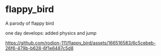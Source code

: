 # flappy_bird
 A parody of flappy bird

one day develops: added physics and jump


https://github.com/rodion-111/flappy_bird/assets/166516583/6c5cebeb-26f6-479b-b628-6f1e6487c5d8

